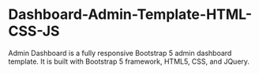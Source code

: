 # Dashboard-Admin-Template-HTML-CSS-JS
Admin Dashboard is a fully responsive  Bootstrap 5 admin dashboard template. It is built with Bootstrap 5  framework, HTML5, CSS, and JQuery.

